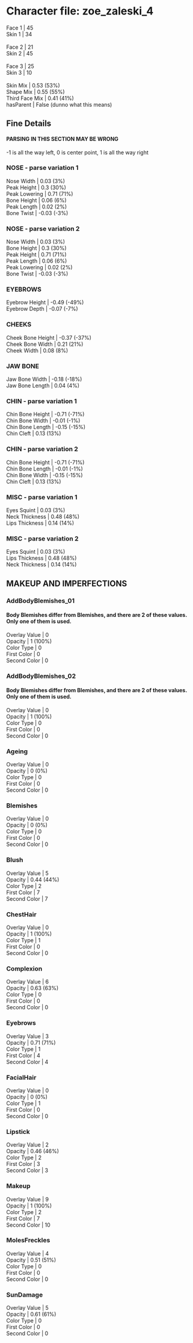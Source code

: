 # Character file: zoe_zaleski_4<br>
Face 1 | 45<br>
Skin 1 | 34<br>
<br>
Face 2 | 21<br>
Skin 2 | 45<br>
<br>
Face 3 | 25<br>
Skin 3 | 10<br>
<br>
Skin Mix | 0.53 (53%)<br>
Shape Mix | 0.55 (55%)<br>
Third Face Mix | 0.41 (41%)<br>
hasParent | False (dunno what this means)<br>
## Fine Details<br>
#### PARSING IN THIS SECTION MAY BE WRONG<br>
-1 is all the way left, 0 is center point, 1 is all the way right<br>
### NOSE - parse variation 1<br>
Nose Width | 0.03 (3%)<br>
Peak Height | 0.3 (30%)<br>
Peak Lowering | 0.71 (71%)<br>
Bone Height | 0.06 (6%)<br>
Peak Length | 0.02 (2%)<br>
Bone Twist | -0.03 (-3%)<br>
### NOSE - parse variation 2<br>
Nose Width | 0.03 (3%)<br>
Bone Height | 0.3 (30%)<br>
Peak Height | 0.71 (71%)<br>
Peak Length | 0.06 (6%)<br>
Peak Lowering | 0.02 (2%)<br>
Bone Twist | -0.03 (-3%)<br>
### EYEBROWS<br>
Eyebrow Height | -0.49 (-49%)<br>
Eyebrow Depth | -0.07 (-7%)<br>
### CHEEKS<br>
Cheek Bone Height | -0.37 (-37%)<br>
Cheek Bone Width | 0.21 (21%)<br>
Cheek Width | 0.08 (8%)<br>
### JAW BONE<br>
Jaw Bone Width | -0.18 (-18%)<br>
Jaw Bone Length | 0.04 (4%)<br>
### CHIN - parse variation 1<br>
Chin Bone Height | -0.71 (-71%)<br>
Chin Bone Width | -0.01 (-1%)<br>
Chin Bone Length | -0.15 (-15%)<br>
Chin Cleft | 0.13 (13%)<br>
### CHIN - parse variation 2<br>
Chin Bone Height | -0.71 (-71%)<br>
Chin Bone Length | -0.01 (-1%)<br>
Chin Bone Width | -0.15 (-15%)<br>
Chin Cleft | 0.13 (13%)<br>
### MISC - parse variation 1<br>
Eyes Squint | 0.03 (3%)<br>
Neck Thickness | 0.48 (48%)<br>
Lips Thickness | 0.14 (14%)<br>
### MISC - parse variation 2<br>
Eyes Squint | 0.03 (3%)<br>
Lips Thickness | 0.48 (48%)<br>
Neck Thickness | 0.14 (14%)<br>
## MAKEUP AND IMPERFECTIONS<br>
### AddBodyBlemishes_01<br>
#### Body Blemishes differ from Blemishes, and there are 2 of these values. Only one of them is used.<br>
Overlay Value | 0<br>
Opacity | 1 (100%)<br>
Color Type | 0<br>
First Color | 0<br>
Second Color | 0<br>
### AddBodyBlemishes_02<br>
#### Body Blemishes differ from Blemishes, and there are 2 of these values. Only one of them is used.<br>
Overlay Value | 0<br>
Opacity | 1 (100%)<br>
Color Type | 0<br>
First Color | 0<br>
Second Color | 0<br>
### Ageing<br>
Overlay Value | 0<br>
Opacity | 0 (0%)<br>
Color Type | 0<br>
First Color | 0<br>
Second Color | 0<br>
### Blemishes<br>
Overlay Value | 0<br>
Opacity | 0 (0%)<br>
Color Type | 0<br>
First Color | 0<br>
Second Color | 0<br>
### Blush<br>
Overlay Value | 5<br>
Opacity | 0.44 (44%)<br>
Color Type | 2<br>
First Color | 7<br>
Second Color | 7<br>
### ChestHair<br>
Overlay Value | 0<br>
Opacity | 1 (100%)<br>
Color Type | 1<br>
First Color | 0<br>
Second Color | 0<br>
### Complexion<br>
Overlay Value | 6<br>
Opacity | 0.63 (63%)<br>
Color Type | 0<br>
First Color | 0<br>
Second Color | 0<br>
### Eyebrows<br>
Overlay Value | 3<br>
Opacity | 0.71 (71%)<br>
Color Type | 1<br>
First Color | 4<br>
Second Color | 4<br>
### FacialHair<br>
Overlay Value | 0<br>
Opacity | 0 (0%)<br>
Color Type | 1<br>
First Color | 0<br>
Second Color | 0<br>
### Lipstick<br>
Overlay Value | 2<br>
Opacity | 0.46 (46%)<br>
Color Type | 2<br>
First Color | 3<br>
Second Color | 3<br>
### Makeup<br>
Overlay Value | 9<br>
Opacity | 1 (100%)<br>
Color Type | 2<br>
First Color | 7<br>
Second Color | 10<br>
### MolesFreckles<br>
Overlay Value | 4<br>
Opacity | 0.51 (51%)<br>
Color Type | 0<br>
First Color | 0<br>
Second Color | 0<br>
### SunDamage<br>
Overlay Value | 5<br>
Opacity | 0.61 (61%)<br>
Color Type | 0<br>
First Color | 0<br>
Second Color | 0<br>
